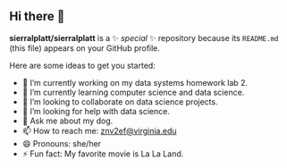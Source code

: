 ## Hi there 👋


**sierralplatt/sierralplatt** is a ✨ _special_ ✨ repository because its `README.md` (this file) appears on your GitHub profile.

Here are some ideas to get you started:

- 🔭 I’m currently working on my data systems homework lab 2.
- 🌱 I’m currently learning computer science and data science.
- 👯 I’m looking to collaborate on data science projects.
- 🤔 I’m looking for help with data science.
- 💬 Ask me about my dog.
- 📫 How to reach me: znv2ef@virginia.edu
- 😄 Pronouns: she/her
- ⚡ Fun fact: My favorite movie is La La Land.

